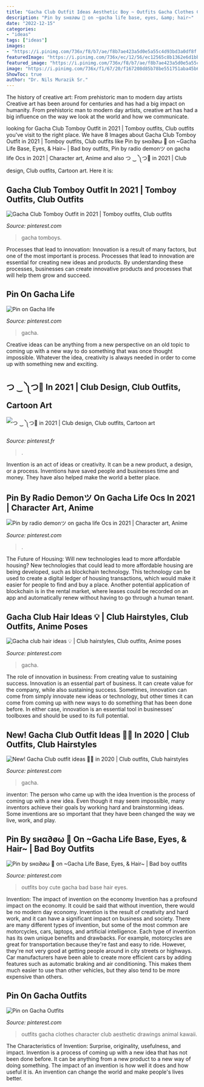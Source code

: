 ```yaml
---
title: "Gacha Club Outfit Ideas Aesthetic Boy ~ Outfits Gacha Clothes Character Club Aesthetic Drawings Animal Kawaii"
description: "Pin by ѕнα∂øω 🌺 on ~gacha life base, eyes, &amp; hair~"
date: "2022-12-15"
categories:
- "ideas"
tags: ["ideas"]
images:
- "https://i.pinimg.com/736x/f8/b7/ae/f8b7ae423a5d0e5a55c4d93bd3a0df8f.jpg"
featuredImage: "https://i.pinimg.com/736x/ec/12/56/ec12565c8b1362e6d1bbc6f7559b02c2.jpg"
featured_image: "https://i.pinimg.com/736x/f8/b7/ae/f8b7ae423a5d0e5a55c4d93bd3a0df8f.jpg"
image: "https://i.pinimg.com/736x/f1/67/20/f167208d85b78be551751aba45b617f2.jpg"
ShowToc: true
author: "Dr. Nils Murazik Sr."
---
```



The history of creative art: From prehistoric man to modern day artists
Creative art has been around for centuries and has had a big impact on humanity. From prehistoric man to modern day artists, creative art has had a big influence on the way we look at the world and how we communicate.

	

		
looking for Gacha Club Tomboy Outfit in 2021 | Tomboy outfits, Club outfits you've visit to the right place. We have 8 Images about Gacha Club Tomboy Outfit in 2021 | Tomboy outfits, Club outfits like Pin by ѕнα∂øω 🌺 on ~Gacha Life Base, Eyes, &amp; Hair~ | Bad boy outfits, Pin by radio demonツ on gacha life Ocs in 2021 | Character art, Anime and also つ ‿ ༽つ🔪 in 2021 | Club design, Club outfits, Cartoon art. Here it is:
		
    
## Gacha Club Tomboy Outfit In 2021 | Tomboy Outfits, Club Outfits

<img loading=lazy src="https://i.pinimg.com/736x/f8/b7/ae/f8b7ae423a5d0e5a55c4d93bd3a0df8f.jpg" onerror="this.onerror=null;this.src='https://tse3.mm.bing.net/th?id=OIP.RrzqGc259aqCfP0AlHp8-QHaF3&amp;pid=15.1';" alt="Gacha Club Tomboy Outfit in 2021 | Tomboy outfits, Club outfits">

_Source: pinterest.com_

>gacha tomboys. 

	

Processes that lead to innovation:
Innovation is a result of many factors, but one of the most important is process. Processes that lead to innovation are essential for creating new ideas and products. By understanding these processes, businesses can create innovative products and processes that will help them grow and succeed.

    
## Pin On Gacha Life

<img loading=lazy src="https://i.pinimg.com/736x/77/6d/6f/776d6f559a06e70346c809dd764880b8.jpg" onerror="this.onerror=null;this.src='https://tse4.mm.bing.net/th?id=OIP.6h1dAkeILYBTJVPqeMX7fgHaEK&amp;pid=15.1';" alt="Pin on Gacha life">

_Source: pinterest.com_

>gacha. 

	

Creative ideas can be anything from a new perspective on an old topic to coming up with a new way to do something that was once thought impossible. Whatever the idea, creativity is always needed in order to come up with something new and exciting.

    
## つ ‿ ༽つ🔪 In 2021 | Club Design, Club Outfits, Cartoon Art

<img loading=lazy src="https://i.pinimg.com/736x/5a/cc/45/5acc45534e6171633b3fa71b628225c6.jpg" onerror="this.onerror=null;this.src='https://tse4.mm.bing.net/th?id=OIP._0x2g4XoUI-_bLcaEB7_LwHaL_&amp;pid=15.1';" alt="つ ‿ ༽つ🔪 in 2021 | Club design, Club outfits, Cartoon art">

_Source: pinterest.fr_

>. 

	

Invention is an act of ideas or creativity. It can be a new product, a design, or a process. Inventions have saved people and businesses time and money. They have also helped make the world a better place.

    
## Pin By Radio Demonツ On Gacha Life Ocs In 2021 | Character Art, Anime

<img loading=lazy src="https://i.pinimg.com/736x/0a/bd/e2/0abde261af6f5b9a207fcde75bd348ba.jpg" onerror="this.onerror=null;this.src='https://tse3.mm.bing.net/th?id=OIP.BzZ4fMDLuLMELatVDPpgeAHaMt&amp;pid=15.1';" alt="Pin by radio demonツ on gacha life Ocs in 2021 | Character art, Anime">

_Source: pinterest.com_

>. 

	

The Future of Housing: Will new technologies lead to more affordable housing?
New technologies that could lead to more affordable housing are being developed, such as blockchain technology. This technology can be used to create a digital ledger of housing transactions, which would make it easier for people to find and buy a place. Another potential application of blockchain is in the rental market, where leases could be recorded on an app and automatically renew without having to go through a human tenant.

    
## Gacha Club Hair Ideas 💡 | Club Hairstyles, Club Outfits, Anime Poses

<img loading=lazy src="https://i.pinimg.com/736x/f1/67/20/f167208d85b78be551751aba45b617f2.jpg" onerror="this.onerror=null;this.src='https://tse4.mm.bing.net/th?id=OIP.A6-yyc8SkiauRf3ZrP8XKAHaDu&amp;pid=15.1';" alt="Gacha club hair ideas 💡 | Club hairstyles, Club outfits, Anime poses">

_Source: pinterest.com_

>gacha. 

	

The role of innovation in business: From creating value to sustaining success.
Innovation is an essential part of business. It can create value for the company, while also sustaining success. Sometimes, innovation can come from simply innovate new ideas or technology, but other times it can come from coming up with new ways to do something that has been done before. In either case, innovation is an essential tool in businesses’ toolboxes and should be used to its full potential.

    
## New! Gacha Club Outfit Ideas 💜🌌 In 2020 | Club Outfits, Club Hairstyles

<img loading=lazy src="https://i.pinimg.com/736x/ec/12/56/ec12565c8b1362e6d1bbc6f7559b02c2.jpg" onerror="this.onerror=null;this.src='https://tse4.mm.bing.net/th?id=OIP.VGpPV9LkPa-SukaU2fA9AQHaHY&amp;pid=15.1';" alt="New! Gacha Club outfit ideas 💜🌌 in 2020 | Club outfits, Club hairstyles">

_Source: pinterest.com_

>gacha. 

	

inventor: The person who came up with the idea
Invention is the process of coming up with a new idea. Even though it may seem impossible, many inventors achieve their goals by working hard and brainstorming ideas. Some inventions are so important that they have been changed the way we live, work, and play.

    
## Pin By ѕнα∂øω 🌺 On ~Gacha Life Base, Eyes, &amp; Hair~ | Bad Boy Outfits

<img loading=lazy src="https://i.pinimg.com/736x/ca/66/e0/ca66e0d7b1e4f4665f477ad4d5bdf916.jpg" onerror="this.onerror=null;this.src='https://tse2.mm.bing.net/th?id=OIP.MEdFuWfprgr4X9Jz56Es5QAAAA&amp;pid=15.1';" alt="Pin by ѕнα∂øω 🌺 on ~Gacha Life Base, Eyes, &amp; Hair~ | Bad boy outfits">

_Source: pinterest.com_

>outfits boy cute gacha bad base hair eyes. 

	

Invention: The impact of invention on the economy
Invention has a profound impact on the economy. It could be said that without invention, there would be no modern day economy. Invention is the result of creativity and hard work, and it can have a significant impact on business and society. There are many different types of invention, but some of the most common are motorcycles, cars, laptops, and artificial intelligence. Each type of invention has its own unique benefits and drawbacks. For example, motorcycles are great for transportation because they're fast and easy to ride. However, they're not very good at getting people around in city streets or highways. Car manufacturers have been able to create more efficient cars by adding features such as automatic braking and air conditioning. This makes them much easier to use than other vehicles, but they also tend to be more expensive than others.

    
## Pin On Gacha Outfits

<img loading=lazy src="https://i.pinimg.com/736x/21/54/d1/2154d1f9a57cda304903fec755f2f077.jpg" onerror="this.onerror=null;this.src='https://tse1.mm.bing.net/th?id=OIP.lE6hPosyNh4_yVaYMUPBHwHaHa&amp;pid=15.1';" alt="Pin on Gacha Outfits">

_Source: pinterest.com_

>outfits gacha clothes character club aesthetic drawings animal kawaii. 

	

The Characteristics of Invention: Surprise, originality, usefulness, and impact.
Invention is a process of coming up with a new idea that has not been done before. It can be anything from a new product to a new way of doing something. The impact of an invention is how well it does and how useful it is. An invention can change the world and make people's lives better.

